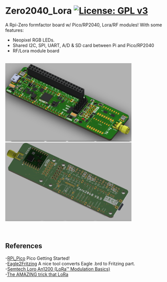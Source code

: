 # Zero2040_Lora [![License: GPL v3](https://img.shields.io/badge/License-GPLv3-blue.svg)](https://www.gnu.org/licenses/gpl-3.0)<br>

A Rpi-Zero formfactor board w/ Pico/RP2040, Lora/RF modules!
With some features:
 - Neopixel RGB LEDs.
 - Shared I2C, SPI, UART, A/D & SD card between Pi and Pico/RP2040
 - RF/Lora module board

 <br>
  <img src="pic/Z2040TopV09.png " width=400><img src="pic/Z2040BottomV09.png " width=400>


<br>
<br>
<br>

## References <br>
  -[RPi_Pico](https://www.raspberrypi.org/documentation/pico/getting-started/) Pico Getting Started!<br>
  -[Eagle2Fritzing](https://github.com/squix78/eagle2fritzing-parent) A nice tool converts Eagle .brd to Fritzing part.<br> 
  -[Semtech Loro An1200 (LoRa™ Modulation Basics)](https://github.com/jmysu/Zero2040_Lora/blob/main/an1200.22.pdf)<br>
  -[The AMAZING trick that LoRa](https://www.youtube.com/watch?v=jHWepP1ZWTk)

